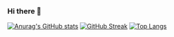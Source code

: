 ### Hi there 👋

[![Anurag's GitHub stats](https://github-readme-stats.vercel.app/api?username=akazantzidis&count_private=true&show_icons=true&theme=onedark&hide=stars,issues,prs,contribs)](https://github.com/anuraghazra/github-readme-stats) 
[![GitHub Streak](https://github-readme-streak-stats.herokuapp.com?user=akazantzidis&theme=monokai)](https://git.io/streak-stats)
[![Top Langs](https://github-readme-stats.vercel.app/api/top-langs/?username=akazantzidis)](https://github.com/anuraghazra/github-readme-stats)
<!--
**akazantzidis/akazantzidis** is a ✨ _special_ ✨ repository because its `README.md` (this file) appears on your GitHub profile.

Here are some ideas to get you started:

- 🔭 I’m currently working on ...
- 🌱 I’m currently learning ...
- 👯 I’m looking to collaborate on ...
- 🤔 I’m looking for help with ...
- 💬 Ask me about ...
- 📫 How to reach me: ...
- 😄 Pronouns: ...
- ⚡ Fun fact: ...
-->
